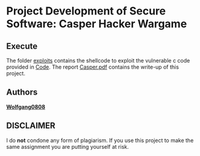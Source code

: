 # Project Development of Secure Software: Casper Hacker Wargame

## Execute
The folder [exploits](https://github.com/Wolfgang0808/Casper_Hacker_Wargame/tree/master/exploits) contains the shellcode to exploit the vulnerable c code provided in [Code](https://github.com/Wolfgang0808/Casper_Hacker_Wargame/tree/master/Code).
The report [Casper.pdf](https://github.com/Wolfgang0808/Casper_Hacker_Wargame/blob/master/Casper.pdf) contains the write-up of this project.
## Authors
**[Wolfgang0808](https://github.com/Wolfgang0808)**

## DISCLAIMER
I do **not** condone any form of plagiarism. If you use this project to make the same assignment you are putting yourself at risk.
